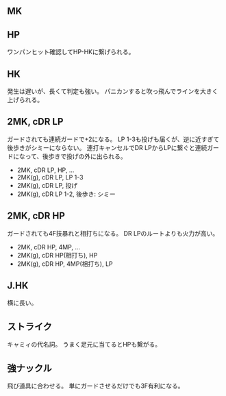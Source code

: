 ## MK

## HP

ワンパンヒット確認してHP-HKに繋げられる。

## HK

発生は遅いが、長くて判定も強い。
パニカンすると吹っ飛んでラインを大きく上げられる。

## 2MK, cDR LP

ガードされても連続ガードで+2になる。
LP 1-3も投げも届くが、逆に近すぎて後歩きがシミーにならない。
連打キャンセルでDR LPからLPに繋ぐと連続ガードになって、後歩きで投げの外に出られる。

- 2MK, cDR LP, HP, ...
- 2MK(g), cDR LP, LP 1-3
- 2MK(g), cDR LP, 投げ
- 2MK(g), cDR LP 1-2, 後歩き: シミー

## 2MK, cDR HP

ガードされても4F技暴れと相打ちになる。
DR LPのルートよりも火力が高い。

- 2MK, cDR HP, 4MP, ...
- 2MK(g), cDR HP(相打ち), HP
- 2MK(g), cDR HP, 4MP(相打ち), LP

## J.HK

横に長い。

## ストライク

キャミィの代名詞。
うまく足元に当てるとHPも繋がる。

## 強ナックル

飛び道具に合わせる。
単にガードさせるだけでも3F有利になる。
